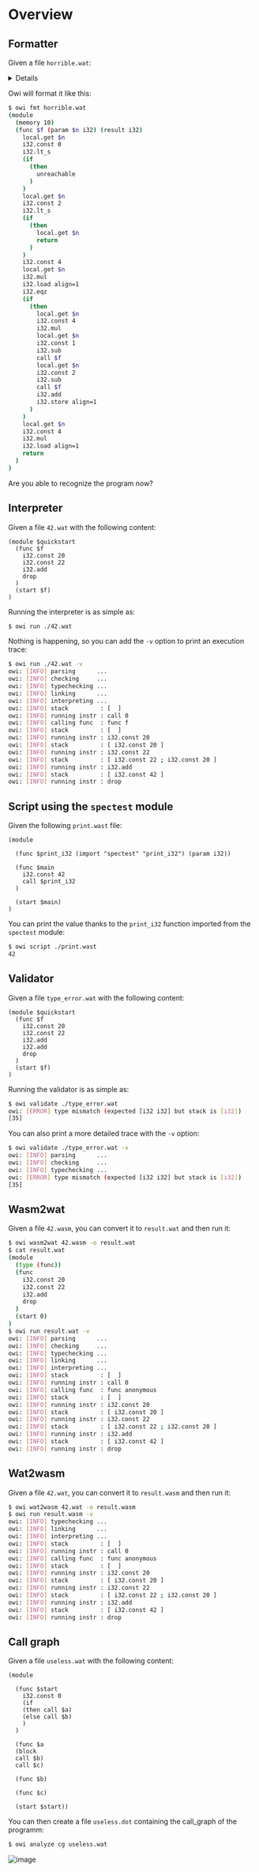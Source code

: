 # Overview

## Formatter

Given a file `horrible.wat`:

<details>

<!-- $MDX file=horrible.wat -->
```wat
(module (memory
10) (func
$f (param
     $n i32) (result
i32) (if
             (                       i32.lt_s
        (
local.get $n)
        (
                          i32.const
                          
                          
                          0))
    (  then
(
 
 unreachable)))

    (
     if
( 
i32.lt_s
        (local.get                            $n)
        (i32.const                             2))
    (then          (return (local.get $n)))) (if   
      (i32.eqz   
(i32.load (i32.mul (i32.const 4) (local.get $n)))) (then local.get $n i32.const 4 i32.mul
      (call $f (i32.sub (local.get $n) (i32.const 1)))
      (call $f (i32.sub (local.get $n)
(i32.const 2))) i32.add   i32.store )) local.get $n       i32.const 4 i32.mul i32.load return))
```

</details>

Owi will format it like this:

```sh
$ owi fmt horrible.wat
(module
  (memory 10)
  (func $f (param $n i32) (result i32)
    local.get $n
    i32.const 0
    i32.lt_s
    (if
      (then
        unreachable
      )
    )
    local.get $n
    i32.const 2
    i32.lt_s
    (if
      (then
        local.get $n
        return
      )
    )
    i32.const 4
    local.get $n
    i32.mul
    i32.load align=1
    i32.eqz
    (if
      (then
        local.get $n
        i32.const 4
        i32.mul
        local.get $n
        i32.const 1
        i32.sub
        call $f
        local.get $n
        i32.const 2
        i32.sub
        call $f
        i32.add
        i32.store align=1
      )
    )
    local.get $n
    i32.const 4
    i32.mul
    i32.load align=1
    return
  )
)
```

Are you able to recognize the program now?

## Interpreter

Given a file `42.wat` with the following content:

<!-- $MDX file=42.wat -->
```wat
(module $quickstart
  (func $f
    i32.const 20
    i32.const 22
    i32.add
    drop
  )
  (start $f)
)
```

Running the interpreter is as simple as:

```sh
$ owi run ./42.wat
```

Nothing is happening, so you can add the `-v` option to print an execution trace:

```sh
$ owi run ./42.wat -v
owi: [INFO] parsing      ...
owi: [INFO] checking     ...
owi: [INFO] typechecking ...
owi: [INFO] linking      ...
owi: [INFO] interpreting ...
owi: [INFO] stack         : [  ]
owi: [INFO] running instr : call 0
owi: [INFO] calling func  : func f
owi: [INFO] stack         : [  ]
owi: [INFO] running instr : i32.const 20
owi: [INFO] stack         : [ i32.const 20 ]
owi: [INFO] running instr : i32.const 22
owi: [INFO] stack         : [ i32.const 22 ; i32.const 20 ]
owi: [INFO] running instr : i32.add
owi: [INFO] stack         : [ i32.const 42 ]
owi: [INFO] running instr : drop
```

## Script using the `spectest` module

Given the following `print.wast` file:

<!-- $MDX file=print.wast -->
```wast
(module

  (func $print_i32 (import "spectest" "print_i32") (param i32))

  (func $main
    i32.const 42
    call $print_i32
  )

  (start $main)
)
```

You can print the value thanks to the `print_i32` function imported from the `spectest` module:

```sh
$ owi script ./print.wast
42
```

## Validator

Given a file `type_error.wat` with the following content:

<!-- $MDX file=type_error.wat -->
```wat
(module $quickstart
  (func $f
    i32.const 20
    i32.const 22
    i32.add
    i32.add
    drop
  )
  (start $f)
)
```

Running the validator is as simple as:

```sh
$ owi validate ./type_error.wat
owi: [ERROR] type mismatch (expected [i32 i32] but stack is [i32])
[35]
```

You can also print a more detailed trace with the `-v` option:

```sh
$ owi validate ./type_error.wat -v
owi: [INFO] parsing      ...
owi: [INFO] checking     ...
owi: [INFO] typechecking ...
owi: [ERROR] type mismatch (expected [i32 i32] but stack is [i32])
[35]
```

## Wasm2wat

Given a file `42.wasm`, you can convert it to `result.wat` and then run it:

```sh
$ owi wasm2wat 42.wasm -o result.wat
$ cat result.wat
(module
  (type (func))
  (func
    i32.const 20
    i32.const 22
    i32.add
    drop
  )
  (start 0)
)
$ owi run result.wat -v
owi: [INFO] parsing      ...
owi: [INFO] checking     ...
owi: [INFO] typechecking ...
owi: [INFO] linking      ...
owi: [INFO] interpreting ...
owi: [INFO] stack         : [  ]
owi: [INFO] running instr : call 0
owi: [INFO] calling func  : func anonymous
owi: [INFO] stack         : [  ]
owi: [INFO] running instr : i32.const 20
owi: [INFO] stack         : [ i32.const 20 ]
owi: [INFO] running instr : i32.const 22
owi: [INFO] stack         : [ i32.const 22 ; i32.const 20 ]
owi: [INFO] running instr : i32.add
owi: [INFO] stack         : [ i32.const 42 ]
owi: [INFO] running instr : drop
```

## Wat2wasm

Given a file `42.wat`, you can convert it to `result.wasm` and then run it:

```sh
$ owi wat2wasm 42.wat -o result.wasm
$ owi run result.wasm -v
owi: [INFO] typechecking ...
owi: [INFO] linking      ...
owi: [INFO] interpreting ...
owi: [INFO] stack         : [  ]
owi: [INFO] running instr : call 0
owi: [INFO] calling func  : func anonymous
owi: [INFO] stack         : [  ]
owi: [INFO] running instr : i32.const 20
owi: [INFO] stack         : [ i32.const 20 ]
owi: [INFO] running instr : i32.const 22
owi: [INFO] stack         : [ i32.const 22 ; i32.const 20 ]
owi: [INFO] running instr : i32.add
owi: [INFO] stack         : [ i32.const 42 ]
owi: [INFO] running instr : drop
```

## Call graph

Given a file `useless.wat` with the following content:

```wat
(module

  (func $start
    i32.const 0
    (if
    (then call $a)
    (else call $b)
    )
  )

  (func $a 
  (block
  call $b)
  call $c)

  (func $b)

  (func $c)

  (start $start))
  ```

  You can then create a file `useless.dot` containing the call_graph of the programm:

  ```sh
  $ owi analyze cg useless.wat
  ```
![image](call_graph.svg)


